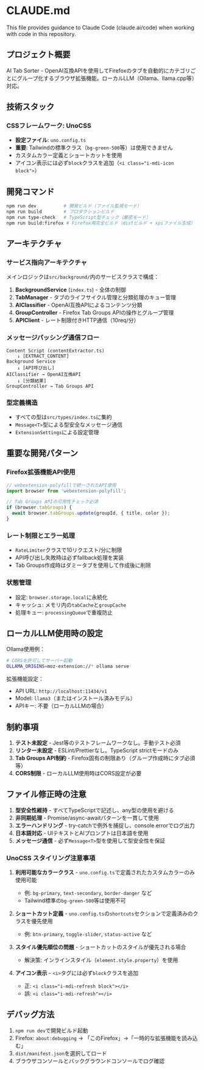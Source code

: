 # CLAUDE.md

This file provides guidance to Claude Code (claude.ai/code) when working with code in this repository.

## プロジェクト概要

AI Tab Sorter - OpenAI互換APIを使用してFirefoxのタブを自動的にカテゴリごとにグループ化するブラウザ拡張機能。ローカルLLM（Ollama、llama.cpp等）対応。

## 技術スタック

### CSSフレームワーク: UnoCSS
- **設定ファイル**: `uno.config.ts`
- **重要**: Tailwindの標準クラス（`bg-green-500`等）は使用できません
- カスタムカラー定義とショートカットを使用
- アイコン表示には必ず`block`クラスを追加（`<i class="i-mdi-icon block">`）

## 開発コマンド

```bash
npm run dev          # 開発ビルド（ファイル監視モード）
npm run build        # プロダクションビルド
npm run type-check   # TypeScript型チェック（厳密モード）
npm run build:firefox # Firefox用完全ビルド（distビルド + xpiファイル生成）
```

## アーキテクチャ

### サービス指向アーキテクチャ
メインロジックは`src/background/`内のサービスクラスで構成：

1. **BackgroundService** (`index.ts`) - 全体の制御
2. **TabManager** - タブのライフサイクル管理と分類処理のキュー管理
3. **AIClassifier** - OpenAI互換APIによるコンテンツ分類
4. **GroupController** - Firefox Tab Groups APIの操作とグループ管理
5. **APIClient** - レート制限付きHTTP通信（10req/分）

### メッセージパッシング通信フロー
```
Content Script (contentExtractor.ts)
    ↓ [EXTRACT_CONTENT]
Background Service
    ↓ [API呼び出し]
AIClassifier → OpenAI互換API
    ↓ [分類結果]
GroupController → Tab Groups API
```

### 型定義構造
- すべての型は`src/types/index.ts`に集約
- `Message<T>`型による型安全なメッセージ通信
- `ExtensionSettings`による設定管理

## 重要な開発パターン

### Firefox拡張機能API使用
```typescript
// webextension-polyfillで統一されたAPI使用
import browser from 'webextension-polyfill';

// Tab Groups APIの可用性チェック必須
if (browser.tabGroups) {
  await browser.tabGroups.update(groupId, { title, color });
}
```

### レート制限とエラー処理
- `RateLimiter`クラスで10リクエスト/分に制限
- API呼び出し失敗時は必ずfallback処理を実装
- Tab Groups作成時はダミータブを使用して作成後に削除

### 状態管理
- 設定: `browser.storage.local`に永続化
- キャッシュ: メモリ内の`tabCache`と`groupCache`
- 処理キュー: `processingQueue`で重複防止

## ローカルLLM使用時の設定

Ollama使用例：
```bash
# CORSを許可してサーバー起動
OLLAMA_ORIGINS=moz-extension://* ollama serve
```

拡張機能設定：
- API URL: `http://localhost:11434/v1`
- Model: `llama3`（またはインストール済みモデル）
- APIキー: 不要（ローカルLLMの場合）

## 制約事項

1. **テスト未設定** - Jest等のテストフレームワークなし。手動テスト必須
2. **リンター未設定** - ESLint/Prettierなし。TypeScript strictモードのみ
3. **Tab Groups API制約** - Firefox固有の制限あり（グループ作成時にタブ必須等）
4. **CORS制限** - ローカルLLM使用時はCORS設定が必要

## ファイル修正時の注意

1. **型安全性維持** - すべてTypeScriptで記述し、any型の使用を避ける
2. **非同期処理** - Promise/async-awaitパターンを一貫して使用
3. **エラーハンドリング** - try-catchで例外を捕捉し、console.errorでログ出力
4. **日本語対応** - UIテキストとAIプロンプトは日本語を使用
5. **メッセージ通信** - 必ず`Message<T>`型を使用して型安全性を保証

### UnoCSS スタイリング注意事項

1. **利用可能なカラークラス** - `uno.config.ts`で定義されたカスタムカラーのみ使用可能
   - 例: `bg-primary`, `text-secondary`, `border-danger` など
   - Tailwind標準の`bg-green-500`等は使用不可

2. **ショートカット定義** - `uno.config.ts`の`shortcuts`セクションで定義済みのクラスを優先使用
   - 例: `btn-primary`, `toggle-slider`, `status-active` など

3. **スタイル優先順位の問題** - ショートカットのスタイルが優先される場合
   - 解決策: インラインスタイル（`element.style.property`）を使用

4. **アイコン表示** - `<i>`タグには必ず`block`クラスを追加
   - 正: `<i class="i-mdi-refresh block"></i>`
   - 誤: `<i class="i-mdi-refresh"></i>`

## デバッグ方法

1. `npm run dev`で開発ビルド起動
2. Firefox: `about:debugging` → 「このFirefox」→「一時的な拡張機能を読み込む」
3. `dist/manifest.json`を選択してロード
4. ブラウザコンソールとバックグラウンドコンソールでログ確認